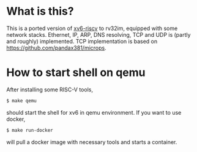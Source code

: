 # What is this?
This is a ported version of [xv6-riscv](https://github.com/mit-pdos/xv6-riscv/) to rv32im, equipped with some network stacks.
Ethernet, IP, ARP, DNS resolving, TCP and UDP is (partly and roughly) implemented.
TCP implementation is based on https://github.com/pandax381/microps.

# How to start shell on qemu
After installing some RISC-V tools,
```bash
$ make qemu
```
should start the shell for xv6 in qemu environment.
If you want to use docker,
```bash
$ make run-docker
```
will pull a docker image with necessary tools and starts a container.
